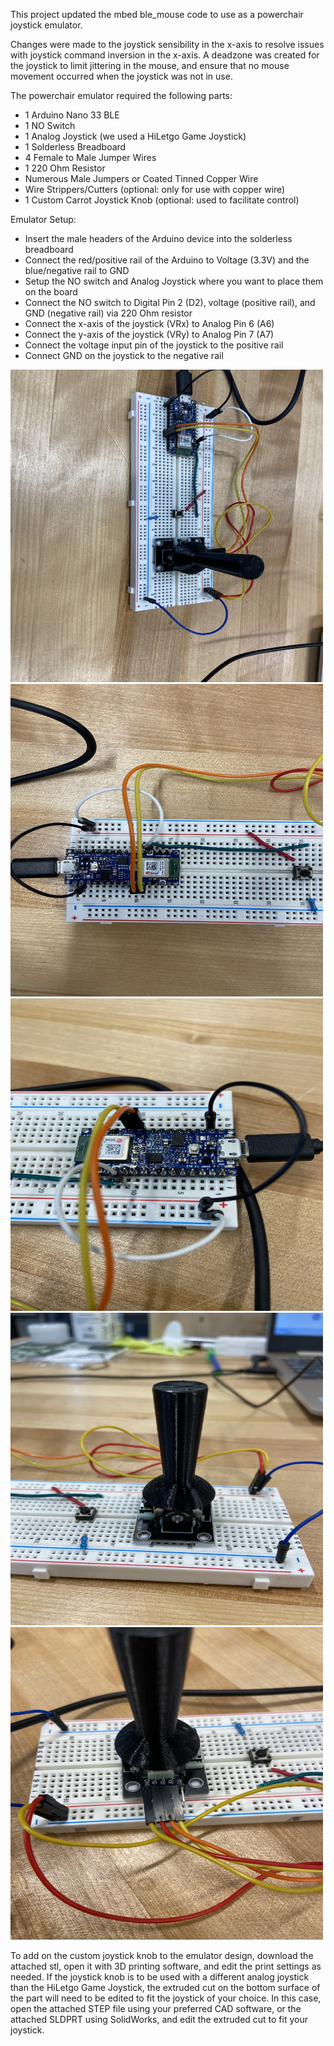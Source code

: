 This project updated the mbed ble_mouse code to use as a powerchair joystick emulator. 

Changes were made to the joystick sensibility in the x-axis to resolve issues with joystick command inversion in the x-axis.
A deadzone was created for the joystick to limit jittering in the mouse, and ensure that no mouse movement occurred when the joystick was not in use. 

The powerchair emulator required the following parts: 
  - 1 Arduino Nano 33 BLE
  - 1 NO Switch 
  - 1 Analog Joystick (we used a HiLetgo Game Joystick)
  - 1 Solderless Breadboard
  - 4 Female to Male Jumper Wires
  - 1 220 Ohm Resistor
  - Numerous Male Jumpers or Coated Tinned Copper Wire 
  - Wire Strippers/Cutters (optional: only for use with copper wire)
  - 1 Custom Carrot Joystick Knob (optional: used to facilitate control)

Emulator Setup: 
  - Insert the male headers of the Arduino device into the solderless breadboard
  - Connect the red/positive rail of the Arduino to Voltage (3.3V) and the blue/negative rail to GND
  - Setup the NO switch and Analog Joystick where you want to place them on the board 
  - Connect the NO switch to Digital Pin 2 (D2), voltage (positive rail), and GND (negative rail) via 220 Ohm resistor 
  - Connect the x-axis of the joystick (VRx) to Analog Pin 6 (A6) 
  - Connect the y-axis of the joystick (VRy) to Analog Pin 7 (A7)
  - Connect the voltage input pin of the joystick to the positive rail
  - Connect GND on the joystick to the negative rail 

<img src="PJE_Img/Powerchair_Joystick_Emulator_Full_View.jpg" width = 500 height = 500/>

<img src="PJE_Img/Nano_Top_View.jpg" width = 500 height = 500/>

<img src="PJE_Img/Nano_Side_View.jpg" width = 500 height = 500/>

<img src="PJE_Img/Joystick_Front_View.jpg" width = 500 height = 500/>

<img src="PJE_Img/Joystick_Back_View.jpg" width = 500 height = 500/>

To add on the custom joystick knob to the emulator design, download the attached stl, open it with 3D printing software, and edit the print settings as needed. 
If the joystick knob is to be used with a different analog joystick than the HiLetgo Game Joystick, the extruded cut on the bottom surface of the part will need to be edited to fit the joystick of your choice.
In this case, open the attached STEP file using your preferred CAD software, or the attached SLDPRT using SolidWorks, and edit the extruded cut to fit your joystick.
